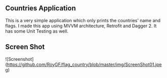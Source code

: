 ## Countries Application

This is a very simple application which only prints the countries' name and flags. 
I made this app using MVVM architecture, Retrofit and Dagger 2. 
It has some Unit Testing as well.

## Screen Shot
![Screenshot] (https://github.com/RoyGF/flag_country/blob/master/img/ScreenShot01.jpeg)